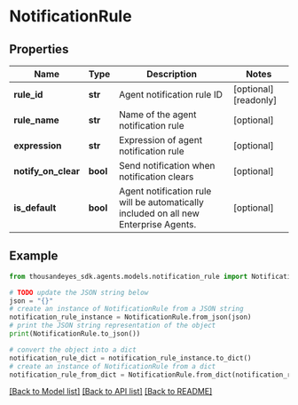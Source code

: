 # NotificationRule


## Properties

Name | Type | Description | Notes
------------ | ------------- | ------------- | -------------
**rule_id** | **str** | Agent notification rule ID | [optional] [readonly] 
**rule_name** | **str** | Name of the agent notification rule | [optional] 
**expression** | **str** | Expression of agent notification rule | [optional] 
**notify_on_clear** | **bool** | Send notification when notification clears | [optional] 
**is_default** | **bool** | Agent notification rule will be automatically included on all new Enterprise Agents. | [optional] 

## Example

```python
from thousandeyes_sdk.agents.models.notification_rule import NotificationRule

# TODO update the JSON string below
json = "{}"
# create an instance of NotificationRule from a JSON string
notification_rule_instance = NotificationRule.from_json(json)
# print the JSON string representation of the object
print(NotificationRule.to_json())

# convert the object into a dict
notification_rule_dict = notification_rule_instance.to_dict()
# create an instance of NotificationRule from a dict
notification_rule_from_dict = NotificationRule.from_dict(notification_rule_dict)
```
[[Back to Model list]](../README.md#documentation-for-models) [[Back to API list]](../README.md#documentation-for-api-endpoints) [[Back to README]](../README.md)


